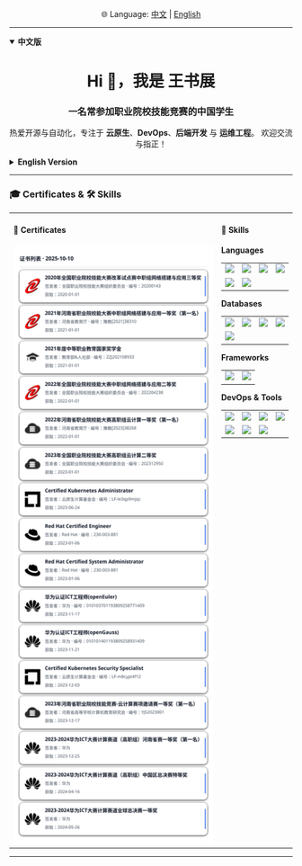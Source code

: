 <p align="center">
  🌐 Language: 
  <a href="#zh">中文</a> | 
  <a href="#en">English</a>
</p>

---

<details id="zh" open>
<summary><b>中文版</b></summary>

<h1 align="center">Hi 👋，我是 王书展</h1>
<h3 align="center">一名常参加职业院校技能竞赛的中国学生</h3>

<p align="center">
  热爱开源与自动化，专注于 <b>云原生</b>、<b>DevOps</b>、<b>后端开发</b> 与 <b>运维工程</b>。  
  欢迎交流与指正！
</p>

</details>

<details id="en">
<summary><b>English Version</b></summary>

<h1 align="center">Hi 👋, I'm Shuzhan Wang</h1>
<h3 align="center">A student from China, active in vocational skill competitions</h3>

<p align="center">
  Passionate about <b>open source</b> and <b>automation</b>.  
  Focused on <b>cloud-native</b>, <b>DevOps</b>, <b>backend development</b>, and <b>SRE/operations</b>.
</p>

</details>

---

### 🎓 Certificates & 🛠️ Skills

<table>
<tbody>
<tr>
<td width="520" valign="top">

<h4>📜 Certificates</h4>

<picture>
  <source srcset="certs-dark.svg" media="(prefers-color-scheme: dark)" />
  <source srcset="certs.svg" media="(prefers-color-scheme: light), (prefers-color-scheme: no-preference)" />
  <img src="certs.svg" alt="Certificates preview" width="520" loading="lazy" />
</picture>

</td>
<td valign="top">

<h4>🔧 Skills</h4>

<strong>Languages</strong>

<table>
<tbody>
<tr>
  <td><img src="https://cdn.jsdelivr.net/gh/devicons/devicon/icons/go/go-original.svg" width="36" /></td>
  <td><img src="https://cdn.jsdelivr.net/gh/devicons/devicon/icons/java/java-original.svg" width="36" /></td>
  <td><img src="https://cdn.jsdelivr.net/gh/devicons/devicon/icons/python/python-original.svg" width="36" /></td>
  <td><img src="https://cdn.jsdelivr.net/gh/devicons/devicon/icons/javascript/javascript-original.svg" width="36" /></td>
</tr>
<tr>
  <td><img src="https://cdn.jsdelivr.net/gh/devicons/devicon/icons/php/php-original.svg" width="36" /></td>
  <td><img src="https://cdn.jsdelivr.net/gh/devicons/devicon@latest/icons/nodejs/nodejs-original-wordmark.svg" width="36" /></td>
</tr>
</tbody>
</table>

<strong>Databases</strong>

<table>
<tbody>
<tr>
  <td><img src="https://cdn.jsdelivr.net/gh/devicons/devicon/icons/mysql/mysql-original.svg" width="36" /></td>
  <td><img src="https://cdn.jsdelivr.net/gh/devicons/devicon/icons/postgresql/postgresql-original.svg" width="36" /></td>
  <td><img src="https://cdn.jsdelivr.net/gh/devicons/devicon/icons/mariadb/mariadb-original.svg" width="36" /></td>
  <td><img src="https://cdn.jsdelivr.net/gh/devicons/devicon/icons/sqlite/sqlite-original.svg" width="36" /></td>
</tr>
<tr>
  <td><img src="https://cdn.jsdelivr.net/gh/devicons/devicon/icons/redis/redis-original.svg" width="36" /></td>
</tr>
</tbody>
</table>

<strong>Frameworks</strong>

<table>
<tbody>
<tr>
  <td><img src="https://cdn.jsdelivr.net/gh/devicons/devicon/icons/django/django-plain.svg" width="36" /></td>
  <td><img src="https://cdn.jsdelivr.net/gh/devicons/devicon/icons/flask/flask-original.svg" width="36" /></td>
</tr>
</tbody>
</table>

<strong>DevOps & Tools</strong>

<table>
<tbody>
<tr>
  <td><img src="https://cdn.jsdelivr.net/gh/devicons/devicon@latest/icons/amazonwebservices/amazonwebservices-plain-wordmark.svg" width="36" /></td>
  <td><img src="https://cdn.jsdelivr.net/gh/devicons/devicon/icons/docker/docker-original.svg" width="36" /></td>
  <td><img src="https://cdn.jsdelivr.net/gh/devicons/devicon/icons/kubernetes/kubernetes-plain.svg" width="36" /></td>
  <td><img src="https://cdn.jsdelivr.net/gh/devicons/devicon/icons/linux/linux-original.svg" width="36" /></td>
</tr>
<tr>
  <td><img src="https://cdn.jsdelivr.net/gh/devicons/devicon/icons/jenkins/jenkins-original.svg" width="36" /></td>
  <td><img src="https://cdn.jsdelivr.net/gh/devicons/devicon/icons/git/git-original.svg" width="36" /></td>
  <td><img src="https://cdn.jsdelivr.net/gh/devicons/devicon@latest/icons/openstack/openstack-original.svg" width="36" /></td>
</tr>
</tbody>
</table>

</td>
</tr>
</tbody>
</table>



---
